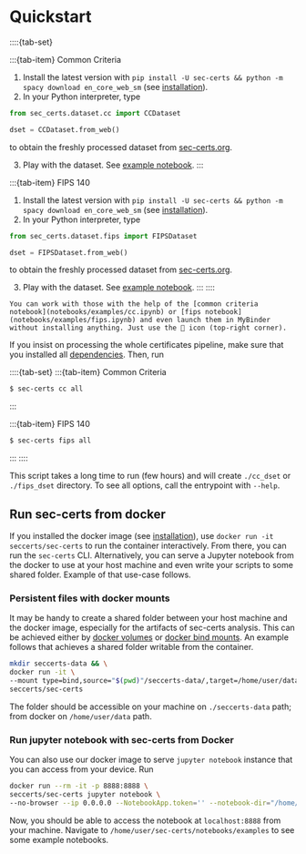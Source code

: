 # Quickstart

::::{tab-set}

:::{tab-item} Common Criteria
1. Install the latest version with `pip install -U sec-certs && python -m spacy download en_core_web_sm` (see [installation](installation.md)).
2. In your Python interpreter, type
```python
from sec_certs.dataset.cc import CCDataset

dset = CCDataset.from_web()
```
to obtain the freshly processed dataset from [sec-certs.org](https://sec-certs.org).

3. Play with the dataset. See [example notebook](./notebooks/examples/cc.ipynb).
:::

:::{tab-item} FIPS 140
1. Install the latest version with `pip install -U sec-certs && python -m spacy download en_core_web_sm` (see [installation](installation.md)).
2. In your Python interpreter, type
```python
from sec_certs.dataset.fips import FIPSDataset

dset = FIPSDataset.from_web()
```
to obtain the freshly processed dataset from [sec-certs.org](https://sec-certs.org).

3. Play with the dataset. See [example notebook](./notebooks/examples/fips.ipynb).
:::
::::

```{hint}
You can work with those with the help of the [common criteria notebook](notebooks/examples/cc.ipynb) or [fips notebook](notebooks/examples/fips.ipynb) and even launch them in MyBinder without installing anything. Just use the 🚀 icon (top-right corner).
```

If you insist on processing the whole certificates pipeline, make sure that you installed all [dependencies](installation.md#dependencies). Then, run

::::{tab-set}
:::{tab-item} Common Criteria
```bash
$ sec-certs cc all
```
:::

:::{tab-item} FIPS 140
```bash
$ sec-certs fips all
```
:::
::::

This script takes a long time to run (few hours) and will create `./cc_dset` or `./fips_dset` directory. To see all options, call the entrypoint with `--help`.

## Run sec-certs from docker

If you installed the docker image (see [installation](installation.md)), use `docker run -it seccerts/sec-certs` to run the container interactively. From there, you can run the `sec-certs` CLI. Alternatively, you can serve a Jupyter notebook from the docker to use at your host machine and even write your scripts to some shared folder. Example of that use-case follows.

### Persistent files with docker mounts

It may be handy to create a shared folder between your host machine and the docker image, especially for the artifacts of sec-certs analysis. This can be achieved either by [docker volumes](https://docs.docker.com/storage/volumes/) or [docker bind mounts](https://docs.docker.com/storage/bind-mounts/). An example follows that achieves a shared folder writable from the container.

```bash
mkdir seccerts-data && \
docker run -it \
--mount type=bind,source="$(pwd)"/seccerts-data/,target=/home/user/data \
seccerts/sec-certs
```

The folder should be accessible on your machine on `./seccerts-data` path; from docker on `/home/user/data` path.

### Run jupyter notebook with sec-certs from Docker

You can also use our docker image to serve `jupyter notebook` instance that you can access from your device. Run

```bash
docker run --rm -it -p 8888:8888 \
seccerts/sec-certs jupyter notebook \
--no-browser --ip 0.0.0.0 --NotebookApp.token='' --notebook-dir="/home/user/"
```

Now, you should be able to access the notebook at `localhost:8888` from your machine. Navigate to `/home/user/sec-certs/notebooks/examples` to see some example notebooks.
